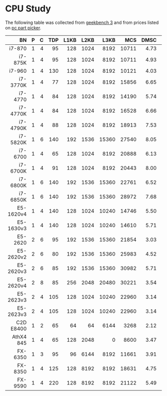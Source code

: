 CPU Study
=========

The following table was collected from [geekbench 3](https://browser.primatelabs.com/geekbench3/search)
 and from prices listed on [pc part picker](https://pcpartpicker.com/).

BN        | P | C |TDP| L1KB | L2KB |  L3KB | MCS  | DMSC | DMMC | MPSC | MPMC | $ 
---------:|--:|--:|--:|-----:|-----:|------:|-----:|-----:|-----:|-----:|-----:|----:
i7-870    | 1 | 4 | 95| 128  | 1024 |  8192 | 10711| 4.73 | 21.5 | 2358 | 2473 | 230 
i7-875K   | 1 | 4 | 95| 128  | 1024 |  8192 | 10711| 4.93 | 21.9 | 2180 | 2729 | 340
i7-960    | 1 | 4 |130| 128  | 1024 |  8192 | 10121| 4.03 | 18.0 | 2948 | 3595 | 320
i7-3770K  | 1 | 4 | 77| 128  | 1024 |  8192 | 15856| 6.65 | 28.6 | 3436 | 3673 | 480
i7-4770   | 1 | 4 | 84| 128  | 1024 |  8192 | 14190| 5.74 | 25.0 | 3295 | 3639 | 320
i7-4770K  | 1 | 4 | 84| 128  | 1024 |  8192 | 16528| 6.66 | 30.9 | 4127 | 4977 | 350
i7-4790K  | 1 | 4 | 88| 128  | 1024 |  8192 | 18913| 7.53 | 35.1 | 4406 | 5042 | 370
i7-5820K  | 1 | 6 |140| 192  | 1536 | 15360 | 27540| 8.05 | 47.8 | 4320 | 7157 | 390
i7-6700   | 1 | 4 | 65| 128  | 1024 |  8192 | 20888| 6.13 | 31.2 | 6995 | 7632 | 300
i7-6700K  | 1 | 4 | 91| 128  | 1024 |  8192 | 20443| 8.00 | 37.3 | 5421 | 5921 | 330
i7-6800K  | 1 | 6 |140| 192  | 1536 | 15360 | 22761| 6.52 | 44.8 | 3463 | 6214 | 440
i7-6850K  | 1 | 6 |140| 192  | 1536 | 15360 | 28972| 7.68 | 52.8 | 3459 | 6405 | 600
E5-1620v4 | 1 | 4 |140| 128  | 1024 | 10240 | 14746| 5.50 | 24.3 | 2745 | 4901 | 310
E5-1630v3 | 1 | 4 |140| 128  | 1024 | 10240 | 14610| 5.71 | 25.0 | 3125 | 4075 | 400
E5-2620   | 2 | 6 | 95| 192  | 1536 | 15360 | 21854| 3.03 | 42.1 | 2273 | 4586 | 400
E5-2620v2 | 2 | 6 | 80| 192  | 1536 | 15360 | 25983| 4.52 | 53.4 | 2145 | 5327 | 410
E5-2620v3 | 2 | 6 | 85| 192  | 1536 | 15360 | 30982| 5.71 | 55.2 | 3233 | 6504 | 440
E5-2620v4 | 2 | 8 | 85| 256  | 2048 | 20480 | 30221| 3.54 | 64.5 | 1978 | 2493 | 440
E5-2623v3 | 2 | 4 |105| 128  | 1024 | 10240 | 22960| 3.14 | 25.4 | 2690 | 3534 | 530
E5-2623v3 | 2 | 4 |105| 128  | 1024 | 10240 | 22960| 3.14 | 25.4 | 2690 | 3534 | 530
C2D E8400 | 1 | 2 | 65|  64  |   64 |  6144 |  3268| 2.12 | 4.12 |  597 |  564 |  15
AthX4 845 | 1 | 4 | 65| 128  | 2048 |     0 |  8600| 3.47 | 12.4 | 2312 | 3050 |  70
FX-6350   | 1 | 3 | 95|  96  | 6144 |  8192 | 11661| 3.91 | 21.1 | 2066 | 2661 | 120
FX-8350   | 1 | 4 |125| 128  | 8192 |  8192 | 18631| 4.75 | 34.3 | 2566 | 3240 | 150
FX-9590   | 1 | 4 |220| 128  | 8192 |  8192 | 21122| 5.49 | 39.7 | 3052 | 3726 | 190
